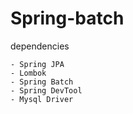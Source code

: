 # Spring-batch

dependencies
```aidl
- Spring JPA
- Lombok
- Spring Batch
- Spring DevTool
- Mysql Driver
```
